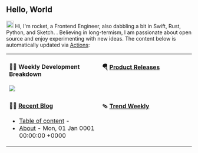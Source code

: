 ## Hello, World

<img src='https://raw.githubusercontent.com/therocketor/therocketor/refs/heads/main/Images/hi.gif' alt='Hi' width="20"/> Hi, I'm rocket, a Frontend Engineer, also dabbling a bit in Swift, Rust, Python, and Sketch. . Believing in long-termism, I am passionate about open source and enjoy experimenting with new ideas. The content below is automatically updated via <a href="https://github.com/tw93/tw93/actions" target="_blank">Actions</a>:

<table width="960px">
<tr>
<td valign="top" width="50%">

#### 🏊‍♂️ Weekly Development Breakdown

<picture>
  <source media="(prefers-color-scheme: dark)" srcset="https://raw.githubusercontent.com/therocketor/therocketor/bb6afc7e16fa21de4c6bbde945406bc8aa1a1d8a/Images/wakatime_weekly_language_stats_black.svg">
  <source media="(prefers-color-scheme: light)" srcset="https://raw.githubusercontent.com/therocketor/therocketor/bb6afc7e16fa21de4c6bbde945406bc8aa1a1d8a/Images/wakatime_weekly_language_stats.svg">
  <img src="https://raw.githubusercontent.com/therocketor/therocketor/bb6afc7e16fa21de4c6bbde945406bc8aa1a1d8a/Images/wakatime_weekly_language_stats.svg">
</picture>

</td>
<td valign="top" width="50%">

#### 🪂 <a href="https://github.com/therocketor/tw93/blob/master/releases.md" target="_blank">Product Releases</a>

<!-- recent_releases starts -->

<!-- recent_releases ends -->

</td>
</tr>
<tr>
<td valign="top" width="50%">

#### 🤾‍♂️ <a href="https://github.com/therocketor" target="_blank">Recent Blog</a>

<!-- blog starts -->
* <a href='https://therocketor.github.io/posts/table-of-content/' target='_blank'>Table of content</a> - 
* <a href='https://therocketor.github.io/pages/about/' target='_blank'>About</a> - Mon, 01 Jan 0001 00:00:00 +0000
<!-- blog ends -->

</td>
<td valign="top" width="50%">

#### 🩴 <a href="https://github.com/therocketor" target="_blank">Trend Weekly</a>

<!-- weekly starts -->


<!-- weekly ends -->

</td>
</tr>

</table>
